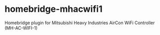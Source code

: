 # homebridge-mhacwifi1
Homebridge plugin for Mitsubishi Heavy Industries AirCon WiFi Controller (MH-AC-WIFI-1)
